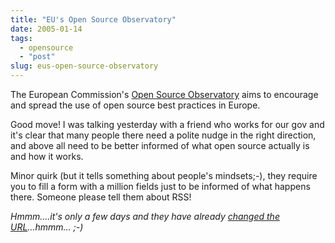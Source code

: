 ```yaml
---
title: "EU's Open Source Observatory"
date: 2005-01-14
tags: 
  - opensource
  - "post"
slug: eus-open-source-observatory
---
```


The European Commission's [Open Source Observatory](http://europa.eu.int/ida/oso/) aims to encourage and spread the use of open source best practices in Europe.

Good move! I was talking yesterday with a friend who works for our gov and it's clear that many people there need a polite nudge in the right direction, and above all need to be better informed of what open source actually is and how it works.

Minor quirk (but it tells something about people's mindsets;-), they require you to fill a form with a million fields just to be informed of what happens there. Someone please tell them about RSS!

_Hmmm....it's only a few days and they have already [changed the URL](http://europa.eu.int/idabc/en/chapter/452)...hmmm... ;-)_
